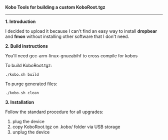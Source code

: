 **Kobo Tools for building a custom KoboRoot.tgz**
***

**1. Introduction**

I decided to upload it because I can't find an easy way to install **dropbear** and **fmon**  without installing other software that I don't need.


**2. Build instructions**

You'll need gcc-arm-linux-gnueabihf to cross compile for kobos

To build KoboRoot.tgz:

	./kobo.sh build

 To purge generated files:

	./kobo.sh clean

**3. Installation**

Follow the standard procedure for all upgrades:

  1. plug the device
  2. copy KoboRoot.tgz on .kobo/ folder via USB storage
  3. unplug the device
